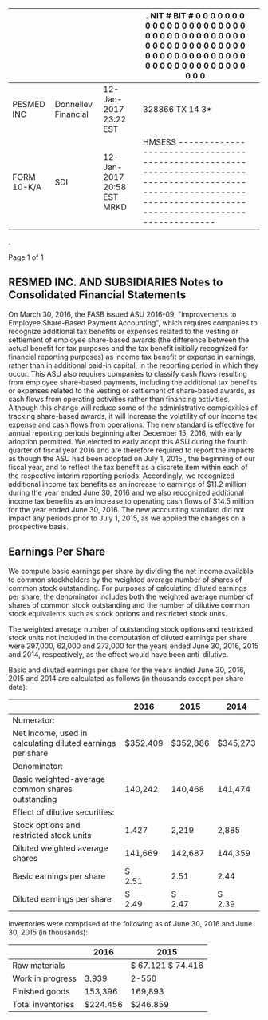 |             |                     |                              | . NIT # BIT # 0 0 0 0 0 0 0 0 0 0 0 0 0 0 0 0 0 0 0 0 0 0 0 0 0 0 0 0 0 0 0 0 0 0 0 0 0 0 0 0 0 0 0 0 0 0 0 0 0 0 0 0 0 0 0 0 0 0 0 0 0 0 0 0 0 0 0 0 0 0 0 0 0 0 0 0 0 0 0 0  |  |
|-------------|---------------------|------------------------------|--------------------------------------------------------------------------------------------------------------------------------------------------------------------------------|--|
| PESMED INC  | Donnellev Financial | 12-Jan-2017 23:22 EST        | 328866 TX 14 3*                                                                                                                                                                |  |
| FORM 10-K/A | SDI                 | 12-Jan-2017 20:58 EST   MRKD | HMSESS ----------------------------------------------------------------------------------------------------------------------------------------------------------------------- |  |

.

Page 1 of 1

## RESMED INC. AND SUBSIDIARIES Notes to Consolidated Financial Statements

On March 30, 2016, the FASB issued ASU 2016-09, "Improvements to Employee Share-Based Payment Accounting", which requires companies to recognize additional tax benefits or expenses related to the vesting or settlement of employee share-based awards (the difference between the actual benefit for tax purposes and the tax benefit initially recognized for financial reporting purposes) as income tax benefit or expense in earnings, rather than in additional paid-in capital, in the reporting period in which they occur. This ASU also requires companies to classify cash flows resulting from employee share-based payments, including the additional tax benefits or expenses related to the vesting or settlement of share-based awards, as cash flows from operating activities rather than financing activities. Although this change will reduce some of the administrative complexities of tracking share-based awards, it will increase the volatility of our income tax expense and cash flows from operations. The new standard is effective for annual reporting periods beginning after December 15, 2016, with early adoption permitted. We elected to early adopt this ASU during the fourth quarter of fiscal year 2016 and are therefore required to report the impacts as though the ASU had been adopted on July 1, 2015 , the beginning of our fiscal year, and to reflect the tax benefit as a discrete item within each of the respective interim reporting periods. Accordingly, we recognized additional income tax benefits as an increase to earnings of \$11.2 million during the year ended June 30, 2016 and we also recognized additional income tax benefits as an increase to operating cash flows of \$14.5 million for the year ended June 30, 2016. The new accounting standard did not impact any periods prior to July 1, 2015, as we applied the changes on a prospective basis.

## Earnings Per Share

We compute basic earnings per share by dividing the net income available to common stockholders by the weighted average number of shares of common stock outstanding. For purposes of calculating diluted earnings per share, the denominator includes both the weighted average number of shares of common stock outstanding and the number of dilutive common stock equivalents such as stock options and restricted stock units.

The weighted average number of outstanding stock options and restricted stock units not included in the computation of diluted earnings per share were 297,000, 62,000 and 273,000 for the years ended June 30, 2016, 2015 and 2014, respectively, as the effect would have been anti-dilutive.

 Basic and diluted earnings per share for the years ended June 30, 2016, 2015 and 2014 are calculated as follows (in thousands except per share data):

|                                                            | 2016      | 2015      | 2014      |
|------------------------------------------------------------|-----------|-----------|-----------|
| Numerator:                                                 |           |           |           |
| Net Income, used in calculating diluted earnings per share | \$352.409 | \$352,886 | \$345,273 |
| Denominator:                                               |           |           |           |
| Basic weighted-average common shares outstanding           | 140,242   | 140,468   | 141,474   |
| Effect of dilutive securities:                             |           |           |           |
| Stock options and restricted stock units                   | 1.427     | 2,219     | 2,885     |
| Diluted weighted average shares                            | 141,669   | 142,687   | 144,359   |
| Basic earnings per share                                   | S<br>2.51 | 2.51      | 2.44      |
| Diluted earnings per share                                 | S<br>2.49 | S<br>2.47 | S<br>2.39 |

Inventories were comprised of the following as of June 30, 2016 and June 30, 2015 (in thousands):

|                   | 2016      | 2015                |
|-------------------|-----------|---------------------|
| Raw materials     |           | \$ 67.121 \$ 74.416 |
| Work in progress  | 3.939     | 2-550               |
| Finished goods    | 153,396   | 169,893             |
| Total inventories | \$224.456 | \$246.859           |